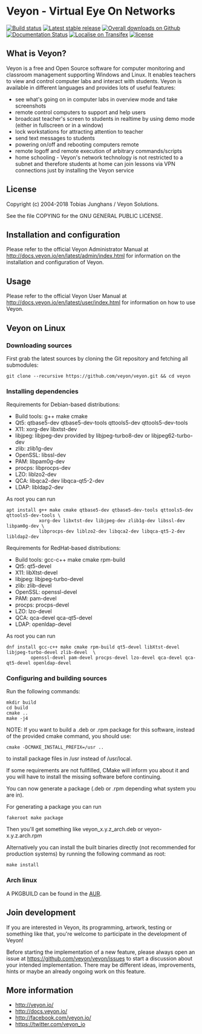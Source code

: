 # Veyon - Virtual Eye On Networks

[![Build status](https://img.shields.io/travis/veyon/veyon.svg)](https://travis-ci.org/veyon/veyon)
[![Latest stable release](https://img.shields.io/github/release/veyon/veyon.svg?maxAge=3600)](https://github.com/veyon/veyon/releases)
[![Overall downloads on Github](https://img.shields.io/github/downloads/veyon/veyon/total.svg?maxAge=3600)](https://github.com/veyon/veyon/releases)
[![Documentation Status](https://readthedocs.org/projects/veyon/badge/?version=latest)](http://veyon.readthedocs.io/en/latest/?badge=latest)
[![Localise on Transifex](https://img.shields.io/badge/localise-on_transifex-green.svg)](https://www.transifex.com/veyon-solutions/veyon/)
[![license](https://img.shields.io/badge/license-GPLv2-green.svg)](LICENSE)


## What is Veyon?

Veyon is a free and Open Source software for computer monitoring and classroom
management supporting Windows and Linux. It enables teachers to view and control
computer labs and interact with students. Veyon is available in different
languages and provides lots of useful features:

  * see what's going on in computer labs in overview mode and take screenshots
  * remote control computers to support and help users
  * broadcast teacher's screen to students in realtime by using demo mode
    (either in fullscreen or in a window)
  * lock workstations for attracting attention to teacher
  * send text messages to students
  * powering on/off and rebooting computers remote
  * remote logoff and remote execution of arbitrary commands/scripts
  * home schooling - Veyon's network technology is not restricted to a subnet
    and therefore students at home can join lessons via VPN connections just by
    installing the Veyon service


## License

Copyright (c) 2004-2018 Tobias Junghans / Veyon Solutions.

See the file COPYING for the GNU GENERAL PUBLIC LICENSE.


## Installation and configuration

Please refer to the official Veyon Administrator Manual at http://docs.veyon.io/en/latest/admin/index.html
for information on the installation and configuration of Veyon.


## Usage

Please refer to the official Veyon User Manual at http://docs.veyon.io/en/latest/user/index.html
for information on how to use Veyon.


## Veyon on Linux

### Downloading sources

First grab the latest sources by cloning the Git repository and fetching all submodules:

	git clone --recursive https://github.com/veyon/veyon.git && cd veyon


### Installing dependencies

Requirements for Debian-based distributions:

- Build tools: g++ make cmake
- Qt5: qtbase5-dev qtbase5-dev-tools qttools5-dev qttools5-dev-tools
- X11: xorg-dev libxtst-dev
- libjpeg: libjpeg-dev provided by libjpeg-turbo8-dev or libjpeg62-turbo-dev
- zlib: zlib1g-dev
- OpenSSL: libssl-dev
- PAM: libpam0g-dev
- procps: libprocps-dev
- LZO: liblzo2-dev
- QCA: libqca2-dev libqca-qt5-2-dev
- LDAP: libldap2-dev

As root you can run

	apt install g++ make cmake qtbase5-dev qtbase5-dev-tools qttools5-dev qttools5-dev-tools \
	            xorg-dev libxtst-dev libjpeg-dev zlib1g-dev libssl-dev libpam0g-dev \
	            libprocps-dev liblzo2-dev libqca2-dev libqca-qt5-2-dev libldap2-dev


Requirements for RedHat-based distributions:

- Build tools: gcc-c++ make cmake rpm-build
- Qt5: qt5-devel
- X11: libXtst-devel
- libjpeg: libjpeg-turbo-devel
- zlib: zlib-devel
- OpenSSL: openssl-devel
- PAM: pam-devel
- procps: procps-devel
- LZO: lzo-devel
- QCA: qca-devel qca-qt5-devel
- LDAP: openldap-devel

As root you can run

	dnf install gcc-c++ make cmake rpm-build qt5-devel libXtst-devel libjpeg-turbo-devel zlib-devel  \
             openssl-devel pam-devel procps-devel lzo-devel qca-devel qca-qt5-devel openldap-devel


### Configuring and building sources

Run the following commands:

	mkdir build
	cd build
	cmake ..
	make -j4

NOTE: If you want to build a .deb or .rpm package for this software, instead of the provided cmake command, you should use:

	cmake -DCMAKE_INSTALL_PREFIX=/usr ..

to install package files in /usr instead of /usr/local.

If some requirements are not fullfilled, CMake will inform you about it and
you will have to install the missing software before continuing.

You can now generate a package (.deb or .rpm depending what system you are in).

For generating a package you can run

	fakeroot make package

Then you'll get something like veyon_x.y.z_arch.deb or veyon-x.y.z.arch.rpm

Alternatively you can install the built binaries directly (not recommended for
production systems) by running the following command as root:

	make install

### Arch linux

A PKGBUILD can be found in the [AUR](https://aur.archlinux.org/packages/veyon/).

## Join development

If you are interested in Veyon, its programming, artwork, testing or something like that, you're welcome to participate in the development of Veyon!

Before starting the implementation of a new feature, please always open an issue at https://github.com/veyon/veyon/issues to start a discussion about your intended implementation. There may be different ideas, improvements, hints or maybe an already ongoing work on this feature.


## More information

* http://veyon.io/
* http://docs.veyon.io/
* http://facebook.com/veyon.io/
* https://twitter.com/veyon_io
